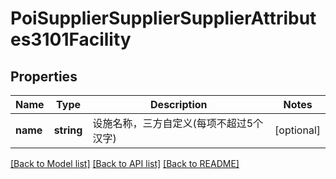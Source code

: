 # PoiSupplierSupplierSupplierAttributes3101Facility

## Properties
Name | Type | Description | Notes
------------ | ------------- | ------------- | -------------
**name** | **string** | 设施名称，三方自定义(每项不超过5个汉字) | [optional] 

[[Back to Model list]](../README.md#documentation-for-models) [[Back to API list]](../README.md#documentation-for-api-endpoints) [[Back to README]](../README.md)

